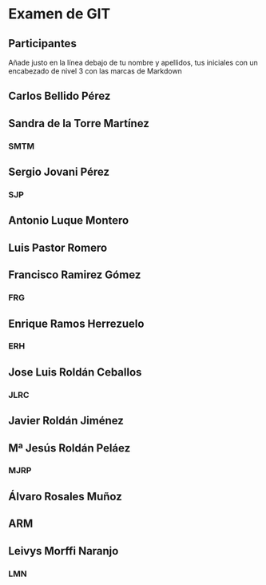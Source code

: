 # Examen de GIT

## Participantes

Añade justo en la línea debajo de tu nombre y apellidos, tus iniciales con un encabezado de nivel 3 con las marcas de Markdown

## Carlos Bellido Pérez

## Sandra de la Torre Martínez

### SMTM

## Sergio Jovani Pérez

### SJP

## Antonio Luque Montero

## Luis Pastor Romero

## Francisco Ramirez Gómez

### FRG

## Enrique Ramos Herrezuelo

### ERH

## Jose Luis Roldán Ceballos

### JLRC

## Javier Roldán Jiménez

## Mª Jesús Roldán Peláez

### MJRP

## Álvaro Rosales Muñoz

## ARM

## Leivys Morffi Naranjo

### LMN
